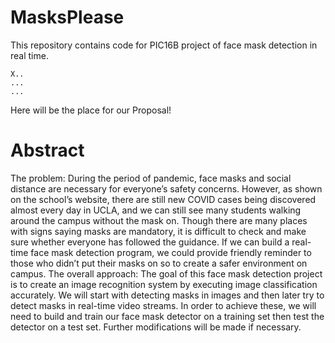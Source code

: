 # MasksPlease
This repository contains code for PIC16B project of face mask detection in real time.

```
X..
...
...
```

Here will be the place for our Proposal!

# Abstract
The problem: 
During the period of pandemic, face masks and social distance are necessary for everyone’s safety concerns. 
However, as shown on the school’s website, there are still new COVID cases being discovered almost every day in UCLA, and we can still see many students walking around the campus without the mask on.
Though there are many places with signs saying masks are mandatory, it is difficult to check and make sure whether everyone has followed the guidance. 
If we can build a real-time face mask detection program, we could provide friendly reminder to those who didn’t put their masks on so to create a safer environment on campus.
The overall approach:
The goal of this face mask detection project is to create an image recognition system by executing image classification accurately. 
We will start with detecting masks in images and then later try to detect masks in real-time video streams.
In order to achieve these, we will need to build and train our face mask detector on a training set then test the detector on a test set. Further modifications will be made if necessary.
